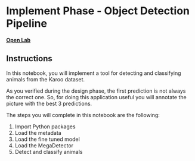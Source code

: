 # Implement Phase - Object Detection Pipeline

[__Open Lab__](https://www.coursera.org/learn/ai-and-climate-change/ungradedLab/xwp6z/implement-phase-object-detection-pipeline/lab?path=%2Fnotebooks%2FC2_W4_Lab_3_Karoo_Implementation.ipynb)

## Instructions

In this notebook, you will implement a tool for detecting and classifying animals from the Karoo dataset.

As you verified during the design phase, the first prediction is not always the correct one. So, for doing this application useful you will annotate the picture with the best 3 predictions.

The steps you will complete in this notebook are the following:

1. Import Python packages
2. Load the metadata
3. Load the fine tuned model
4. Load the MegaDetector
5. Detect and classify animals